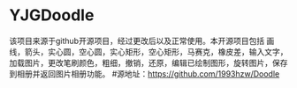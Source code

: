 # YJGDoodle
该项目来源于github开源项目，经过更改后以及正常使用。本开源项目包括 画线，箭头，实心圆，空心圆，实心矩形，空心矩形，马赛克，橡皮差，输入文字，加载图片，更改笔刷颜色，粗细，撤销，还原，编辑已绘制图形，旋转图片，保存到相册并返回图片相册功能。
#源地址：https://github.com/1993hzw/Doodle
